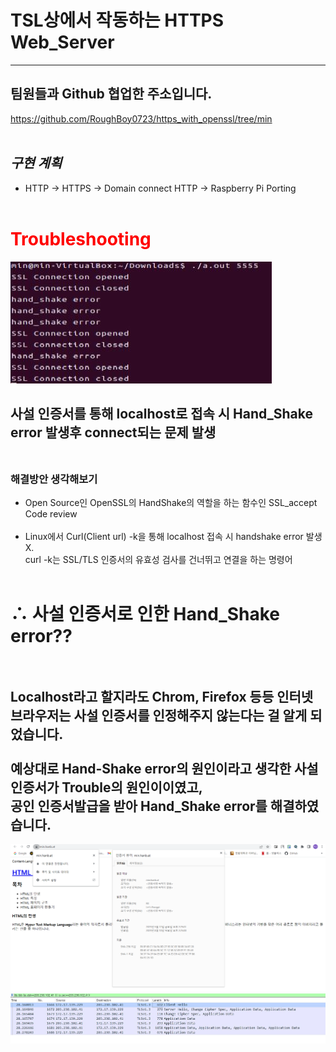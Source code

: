 # TSL상에서 작동하는 HTTPS Web_Server
---
## 팀원들과 Github 협업한 주소입니다.</br>
https://github.com/RoughBoy0723/https_with_openssl/tree/min
</br></br>
## *구현 계획*
 * HTTP -> HTTPS -> Domain connect HTTP -> Raspberry Pi Porting
</br></br>

# **<span style="color:red"> Troubleshooting</span>**</br>
![Alt text](/image/handshake_err.JPG)
 </br>
 ## 사설 인증서를 통해 localhost로 접속 시 Hand_Shake error 발생후 connect되는 문제 발생</br></br>
 ### **해결방안 생각해보기**
 * Open Source인 OpenSSL의 HandShake의 역할을 하는 함수인 SSL_accept Code review</br></br>
 * Linux에서 Curl(Client url) -k을 통해 localhost 접속 시 handshake error 발생 X.</br>curl -k는 SSL/TLS 인증서의 유효성 검사를 건너뛰고 연결을 하는 명령어 </br></br>
# ∴ 사설 인증서로 인한 Hand_Shake error??</br></br>
Localhost라고 할지라도 Chrom, Firefox 등등 인터넷 브라우저는 사설 인증서를 인정해주지 않는다는 걸 알게 되었습니다.</br></br>
예상대로 Hand-Shake error의 원인이라고 생각한 사설인증서가 Trouble의 원인이이였고,</br> 공인 인증서발급을 받아 Hand_Shake error를 해결하였습니다.
</br>
---

![Alt text](/image/domain.png)
![Alt text](/image/domain_wireshark.png)
